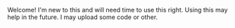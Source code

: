 Welcome!
I'm new to this and will need time to use this right.
Using this may help in the future.
I may upload some code or other.
